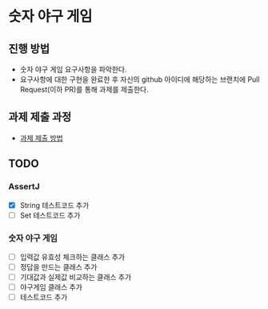 # 숫자 야구 게임
## 진행 방법
* 숫자 야구 게임 요구사항을 파악한다.
* 요구사항에 대한 구현을 완료한 후 자신의 github 아이디에 해당하는 브랜치에 Pull Request(이하 PR)를 통해 과제를 제출한다.

## 과제 제출 과정
* [과제 제출 방법](https://github.com/next-step/nextstep-docs/tree/master/precourse)

## TODO

### AssertJ

*[x] String 테스트코드 추가
*[ ] Set 테스트코드 추가

### 숫자 야구 게임 

*[ ] 입력값 유효성 체크하는 클래스 추가
*[ ] 정답을 만드는 클래스 추가
*[ ] 기대값과 실제값 비교하는 클래스 추가
*[ ] 야구게임 클래스 추가 
*[ ] 테스트코드 추가